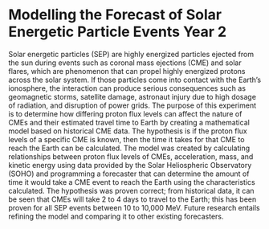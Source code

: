 # Modelling the Forecast of Solar Energetic Particle Events Year 2
Solar energetic particles (SEP) are highly energized particles ejected from the sun during events such as coronal mass ejections (CME) and solar flares, which are phenomenon that can propel highly energized protons across the solar system. If those particles come into contact with the Earth’s ionosphere, the interaction can produce serious consequences such as geomagnetic storms, satellite damage, astronaut injury due to high dosage of radiation, and disruption of power grids. The purpose of this experiment is to determine how differing proton flux levels can affect the nature of CMEs and their estimated travel time to Earth by creating a mathematical model based on historical CME data. The hypothesis is if the proton flux levels of a specific CME is known, then the time it takes for that CME to reach the Earth can be calculated. The model was created by calculating relationships between proton flux levels of CMEs, acceleration, mass, and kinetic energy using data provided by the Solar Heliospheric Observatory (SOHO) and programming a forecaster that can determine the amount of time it would take a CME event to reach the Earth using the characteristics calculated. The hypothesis was proven correct; from historical data, it can be seen that CMEs will take 2 to 4 days to travel to the Earth; this has been proven for all SEP events between 10 to 10,000 MeV.  Future research entails refining the model and comparing it to other existing forecasters.
